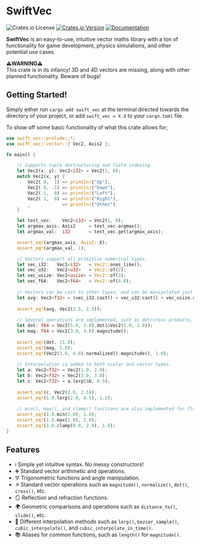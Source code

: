 # SwiftVec
![Crates.io License](https://img.shields.io/crates/l/swift_vec?color=green)
[![Crates.io Version](https://img.shields.io/crates/v/swift_vec)](https://crates.io/crates/swift_vec)
[![Documentation](https://docs.rs/swift_vec/badge.svg)](https://docs.rs/swift_vec)

**SwiftVec** is an easy-to-use, intuitive vector maths library with a ton
of functionality for game development, physics simulations, and other potential use cases.

**⚠️WARNING⚠️**<br>
This crate is in its infancy! 3D and 4D vectors are missing, along with other planned functionality.
Beware of bugs!

## Getting Started!
Simply either run `cargo add swift_vec` at the terminal directed towards the directory of your project,
or add `swift_vec = X.X` to your `cargo.toml` file.

To show off some basic functionality of what this crate allows for;
```rust
use swift_vec::prelude::*;
use swift_vec::vector::{ Vec2, Axis2 };

fn main() {

    // Supports tuple destructuring and field indexing.
    let Vec2(x, y): Vec2<i32> = Vec2(1, 0);
    match Vec2(x, y) {
        Vec2( 0,  1) => println!("Up"),
        Vec2( 0, -1) => println!("Down"),
        Vec2(-1,  0) => println!("Left"),
        Vec2( 1,  0) => println!("Right"),
        _            => println!("Other")
    }

    let test_vec:    Vec2<i32> = Vec2(1, 0);
    let argmax_axis: Axis2     = test_vec.argmax();
    let argmax_val:  i32       = test_vec.get(argmax_axis);

    assert_eq!(argmax_axis, Axis2::X);
    assert_eq!(argmax_val, 1);

    // Vectors support all primitive numerical types.
    let vec_i32:   Vec2<i32>   = Vec2::ones_like();
    let vec_u32:   Vec2<u32>   = Vec2::of(2);
    let vec_usize: Vec2<usize> = Vec2::of(3);
    let vec_f64:   Vec2<f64>   = Vec2::of(4.0);
  
    // Vectors can be cast to other types, and can be manipulated just like any other numerical data.
    let avg: Vec2<f32> = (vec_i32.cast() + vec_u32.cast() + vec_usize.cast() + vec_f64.cast()) / 4.0;
    
    assert_eq!(avg, Vec2(2.5, 2.5));
  
    // Several operations are implemented, such as dot/cross products, magnitude/normalization, etc.
    let dot: f64 = Vec2(5.0, 3.0).dot(&Vec2(1.0, 2.0));
    let mag: f64 = Vec2(3.0, 4.0).magnitude();
    
    assert_eq!(dot, 11.0);
    assert_eq!(mag, 5.0);
    assert_eq!(Vec2(3.0, 4.0).normalized().magnitude(), 1.0);
  
    // Interpolation is added to both scalar and vector types.
    let a: Vec2<f32> = Vec2(1.0, 2.0);
    let b: Vec2<f32> = Vec2(3.0, 3.0);
    let c: Vec2<f32> = a.lerp(&b, 0.5);
  
    assert_eq!(c, Vec2(2.0, 2.5));
    assert_eq!(1.0.lerp(2.0, 0.5), 1.5);
  
    // min(), max(), and clamp() functions are also implemented for floating point scalars.
    assert_eq!(1.0.min(2.0), 1.0);
    assert_eq!(1.0.max(2.0), 2.0);
    assert_eq!(1.0.clamp(0.0, 2.0), 1.0);
}
```

## Features
- ℹ️ Simple yet intuitive syntax. No messy constructors!
- ➕ Standard vector arithmetic and operations.
- ⛛ Trigonometric functions and angle manipulation.
- ↗️ Standard vector operations such as `magnitude()`, `normalize()`, `dot()`, `cross()`, etc.
- 🪞 Reflection and refraction functions.
- 🌍 Geometric comparisons and operations such as `distance_to()`, `slide()`, etc.
- 🐌 Different interpolation methods such as `lerp()`, `bezier_sample()`, `cubic_interpolate()`, and `cubic_interpolate_in_time()`.
- 📚 Aliases for common functions, such as `length()` for `magnitude()`.
